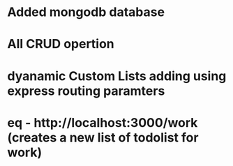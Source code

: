# Added mongodb database

# All CRUD opertion

# dyanamic Custom Lists adding using express routing paramters

# eq - http://localhost:3000/work (creates a new list of todolist for work)
